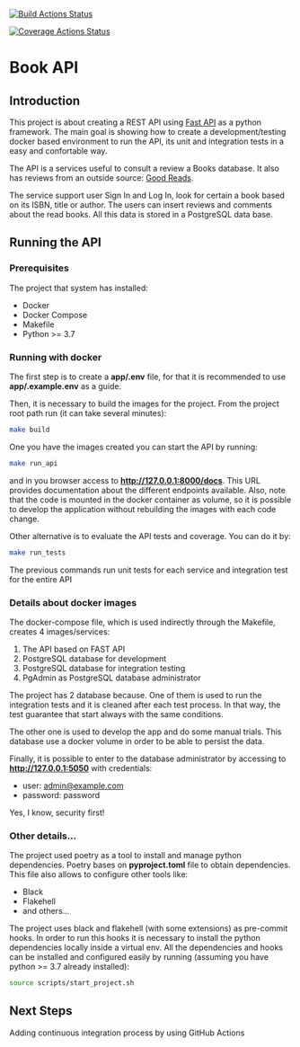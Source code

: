 [![Build Actions Status](https://github.com/fpaludi/BooksFastAPI/workflows/build/badge.svg)](https://github.com/{fpaludi}/{BooksFastAPI}/actions)

[![Coverage Actions Status](https://github.com/fpaludi/BooksFastAPI/workflows/coverage/badge.svg)](https://github.com/{fpaludi}/{BooksFastAPI}/actions)


# Book API

## Introduction

This project is about creating a REST API using [Fast API](https://fastapi.tiangolo.com) 
as a python framework. The main goal is showing how to create a development/testing docker 
based environment to run the API, its unit and integration tests in a easy and confortable way.

The API is a services useful to consult a review a Books database. It also has reviews
from an outside source: [Good Reads](https://www.goodreads.com).

The service support user Sign In and Log In, look for certain a book based on its ISBN,
title or author. The users can insert reviews and comments about the read books. All 
this data is stored in a PostgreSQL data base.


## Running the API
### Prerequisites
The project that system has installed:
  * Docker
  * Docker Compose
  * Makefile
  * Python >= 3.7

### Running with docker
The first step is to create a **app/.env** file, for that it is recommended to use
**app/.example.env** as a guide.

Then, it is necessary to build the images for the project. From the project root 
path run (it can take several minutes):

```bash
make build
```

One you have the images created you can start the API by running:

```bash
make run_api
```

and in you browser access to **http://127.0.0.1:8000/docs**. This URL provides
documentation about the different endpoints available. Also, note that the code is 
mounted in the docker container as volume, so it is possible to develop the 
application without rebuilding the images with each code change.

Other alternative is to evaluate the API tests and coverage. You can do it by:

```bash
make run_tests
```

The previous commands run unit tests for each service and integration test for the 
entire API

### Details about docker images
The docker-compose file, which is used indirectly through the Makefile, creates 4 
images/services:
  1. The API based on FAST API
  1. PostgreSQL database for development
  1. PostgreSQL database for integration testing
  1. PgAdmin as PostgreSQL database administrator

The project has 2 database because. One of them is used to run the integration tests 
and it is cleaned after each test process. In that way, the test guarantee that start 
always with the same conditions.

The other one is used to develop the app and do some manual trials. This database
use a docker volume in order to be able to persist the data.

Finally, it is possible to enter to the database administrator by accessing to 
**http://127.0.0.1:5050** with credentials:
  * user: admin@example.com
  * password: password

Yes, I know, security first!

### Other details...
The project used poetry as a tool to install and manage python dependencies. Poetry 
bases on **pyproject.toml** file to obtain dependencies. This file also allows 
to configure other tools like:
  * Black
  * Flakehell
  * and others...

The project uses black and flakehell (with some extensions) as pre-commit hooks. In order to run 
this hooks it is necessary to install the python dependencies locally inside a virtual env. 
All the dependencies and hooks can be installed and configured easily by running 
(assuming you have python >= 3.7 already installed):

```bash
source scripts/start_project.sh
```

## Next Steps
Adding continuous integration process by using GitHub Actions
